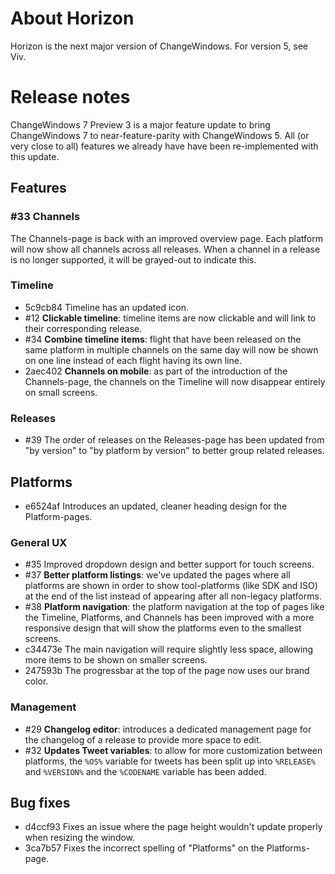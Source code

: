 # About Horizon

Horizon is the next major version of ChangeWindows. For version 5, see Viv.

# Release notes
ChangeWindows 7 Preview 3 is a major feature update to bring ChangeWindows 7 to near-feature-parity with ChangeWindows 5. All (or very close to all) features we already have have been re-implemented with this update.

## Features
### #33 Channels
The Channels-page is back with an improved overview page. Each platform will now show all channels across all releases. When a channel in a release is no longer supported, it will be grayed-out to indicate this.

### Timeline
* 5c9cb84 Timeline has an updated icon.
* #12 **Clickable timeline**: timeline items are now clickable and will link to their corresponding release.
* #34 **Combine timeline items**: flight that have been released on the same platform in multiple channels on the same day will now be shown on one line instead of each flight having its own line.
* 2aec402 **Channels on mobile**: as part of the introduction of the Channels-page, the channels on the Timeline will now disappear entirely on small screens.

### Releases
* #39 The order of releases on the Releases-page has been updated from "by version" to "by platform by version" to better group related releases.

## Platforms
* e6524af Introduces an updated, cleaner heading design for the Platform-pages.

### General UX
* #35 Improved dropdown design and better support for touch screens.
* #37 **Better platform listings**: we've updated the pages where all platforms are shown in order to show tool-platforms (like SDK and ISO) at the end of the list instead of appearing after all non-legacy platforms.
* #38 **Platform navigation**: the platform navigation at the top of pages like the Timeline, Platforms, and Channels has been improved with a more responsive design that will show the platforms even to the smallest screens.
* c34473e The main navigation will require slightly less space, allowing more items to be shown on smaller screens.
* 247593b The progressbar at the top of the page now uses our brand color.

### Management
* #29 **Changelog editor**: introduces a dedicated management page for the changelog of a release to provide more space to edit.
* #32 **Updates Tweet variables**: to allow for more customization between platforms, the `%OS%` variable for tweets has been split up into `%RELEASE%` and `%VERSION%` and the `%CODENAME` variable has been added.

## Bug fixes
- d4ccf93 Fixes an issue where the page height wouldn't update properly when resizing the window.
- 3ca7b57 Fixes the incorrect spelling of "Platforms" on the Platforms-page.